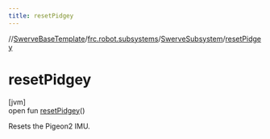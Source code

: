 ```yaml
---
title: resetPidgey
---
```

//[SwerveBaseTemplate](../../../index.html)/[frc.robot.subsystems](../index.html)/[SwerveSubsystem](index.html)/[resetPidgey](reset-pidgey.html)



# resetPidgey



[jvm]\
open fun [resetPidgey](reset-pidgey.html)()



Resets the Pigeon2 IMU.




